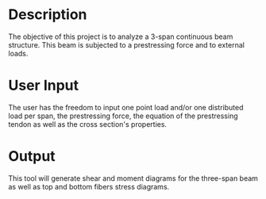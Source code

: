# Description

The objective of this project is to analyze a 3-span continuous beam structure. This beam is subjected to a prestressing force and to external loads. 

# User Input

The user has the freedom to input one point load and/or one distributed load per span, the prestressing force, the equation of the prestressing tendon as well as the cross section's properties.

# Output

This tool will generate shear and moment diagrams for the three-span beam as well as top and bottom fibers stress diagrams.
